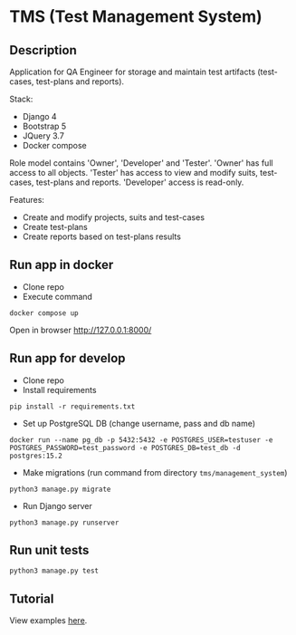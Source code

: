 # TMS (Test Management System) 
## Description
Application for QA Engineer for storage and maintain test artifacts (test-cases, test-plans and reports).

Stack:
- Django 4
- Bootstrap 5
- JQuery 3.7
- Docker compose

Role model contains 'Owner', 'Developer' and 'Tester'. 
'Owner' has full access to all objects.
'Tester' has access to view and modify suits, test-cases, test-plans and reports.
'Developer' access is read-only.

Features:
- Create and modify projects, suits and test-cases
- Create test-plans
- Create reports based on test-plans results


## Run app in docker
- Clone repo
- Execute command
```commandline
docker compose up
```

Open in browser http://127.0.0.1:8000/


## Run app for develop
- Clone repo
- Install requirements
```commandline
pip install -r requirements.txt
```
- Set up PostgreSQL DB (change username, pass and db name)
```commandline
docker run --name pg_db -p 5432:5432 -e POSTGRES_USER=testuser -e POSTGRES_PASSWORD=test_password -e POSTGRES_DB=test_db -d postgres:15.2
```
- Make migrations (run command from directory `tms/management_system`)
```commandline
python3 manage.py migrate
```
- Run Django server
```commandline
python3 manage.py runserver
```

## Run unit tests
```commandline
python3 manage.py test
```

## Tutorial
View examples [here](Tutorial.md).